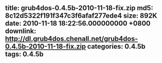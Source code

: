 title: grub4dos-0.4.5b-2010-11-18-fix.zip
md5: 8c12d5322f191f347c3f6afaf277ede4
size: 892K
date: 2010-11-18 18:22:56.000000000 +0800
downlink: http://dl.grub4dos.chenall.net/grub4dos-0.4.5b-2010-11-18-fix.zip
categories: 0.4.5b
tags: 0.4.5b
---

